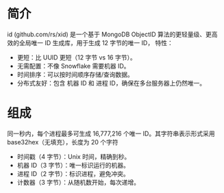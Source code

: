 # 简介
id (github.com/rs/xid) 是一个基于 MongoDB ObjectID 算法的更轻量级、更高效的全局唯一 ID 生成库，用于生成 12 字节的唯一 ID，
特性：

* 更短：比 UUID 更短（12 字节 vs 16 字节）。
* 无需配置：不像 Snowflake 需要机器 ID。
* 时间排序：可以按时间顺序存储/查询数据。
* 分布式友好：包含 机器 ID 和 进程 ID，确保在多台服务器上仍然唯一。


# 组成
同一秒内，每个进程最多可生成 16,777,216 个唯一 ID。其字符串表示形式采用 base32hex（无填充），长度为 20 个字符

* 时间戳（4 字节）：Unix 时间，精确到秒。
* 机器 ID（3 字节）：唯一标识运行的机器。
* 进程 ID（2 字节）：标识进程，避免冲突。
* 计数器（3 字节）：从随机数开始，每次递增。

